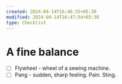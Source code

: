 ```yaml
---
created: 2024-04-14T16:46:35+05:30
modified: 2024-04-14T16:47:54+05:30
type: Checklist
---
```


# A fine balance

- [ ] Flywheel - wheel of a sewing machine.
- [ ] Pang - sudden, sharp feeling. Pain. Sting.

